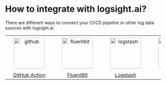 # How to integrate with logsight.ai?

There are different ways to connect your CI/CD pipeline or other log data sources with logsight.ai.


| | | | | |
| :-: | :-: | :-: | :-: | :-: |
| [<img src="/integration/imgs/github.png" alt="github" width="100" style="vertical-align:middle;margin:5px 20px"/>](/integration/github_action.md) | [<img src="https://demo.logsight.ai/assets/img/logo-fluentbit.png" alt="fluentbit" width="100" style="vertical-align:middle;margin:5px 20px"/>](/integration/fluentbit.md) | [<img src="https://demo.logsight.ai/assets/img/logstash.png" alt="logstash" width="100" style="vertical-align:middle;margin:5px 20px"/>](/integration/logstash.md) | [<img src="https://demo.logsight.ai/assets/img/upload-file.png" alt="file-upload" width="100" style="vertical-align:middle;margin:5px 20px"/>](/integration/upload_files.md) | [<img src="https://demo.logsight.ai/assets/icons/swagger_logo.svg" alt="rest-api" width="100" style="vertical-align:middle;margin:5px 20px"/>](/integration/rest-api.md) | 
| [GitHub Action](/integration/github_action.md) | [FluentBit](/integration/fluentbit.md) | [Logstash](/integration/logstash.md)| [Upload file](/integration/upload_files.md) | [REST API](/integration/rest-api.md) | 


